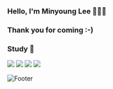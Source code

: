 ### Hello, I'm Minyoung Lee 🌊🌊🌊
### Thank you for coming :-)

### Study 📓
<img src="https://img.shields.io/badge/Python-3776AB?style=flat-square&logo=python&logoColor=white"/> <img src="https://img.shields.io/badge/HTML5-E34F26?style=flat-square&logo=html5&logoColor=white"/> <img src="https://img.shields.io/badge/CSS3-1572B6?style=flat-square&logo=css3&logoColor=white"/> <img src="https://img.shields.io/badge/JavaScript-F7DF1E?style=flat-square&logo=javascript&logoColor=white"/>

![Footer](https://capsule-render.vercel.app/api?type=waving&color=a5d9ff&height=150&section=footer)
